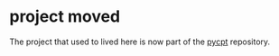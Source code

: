 # project moved
The project that used to lived here is now part of the [pycpt](https://github.com/iri-pycpt/pycpt) repository.
